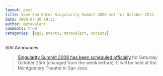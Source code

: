 ```yaml
---
layout: post
title: Save the Date: Singularity Summit 2008 set for October 25th
date: 2008-07-30 18:32
author: metavalent
comments: true
categories: [agi, events, metavalent, society]
---
```

SIAI Announces:<blockquote><a href="http://www.singinst.org/blog/2008/07/28/save-the-date-singularity-summit-2008-october-25th/">Singularity Summit 2008 has been scheduled officially</a> for Saturday October 25th (changed from the week before). It will be held at the Montgomery Theater in San Jose.</blockquote>
